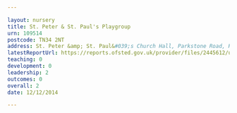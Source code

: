 ```yaml
---

layout: nursery
title: St. Peter & St. Paul's Playgroup
urn: 109514
postcode: TN34 2NT
address: St. Peter &amp; St. Paul&#039;s Church Hall, Parkstone Road, HASTINGS, East Sussex, TN34 2NT
latestReportUrl: https://reports.ofsted.gov.uk/provider/files/2445612/urn/109514.pdf
teaching: 0
development: 0
leadership: 2
outcomes: 0
overall: 2
date: 12/12/2014

---
```


